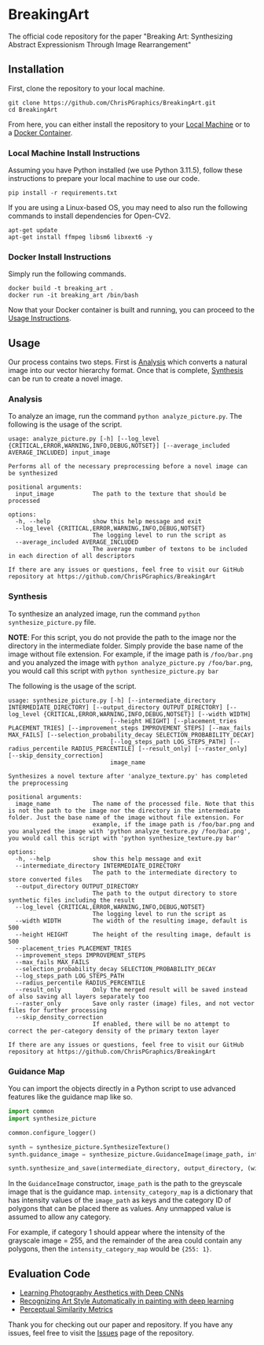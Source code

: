 # BreakingArt
The official code repository for the paper "Breaking Art: Synthesizing Abstract Expressionism Through Image Rearrangement"


## Installation
First, clone the repository to your local machine.
```shell
git clone https://github.com/ChrisPGraphics/BreakingArt.git
cd BreakingArt
```

From here, you can either install the repository to your [Local Machine](#local-machine-install-instructions) or to a [Docker Container](#docker-install-instructions).

### Local Machine Install Instructions
Assuming you have Python installed (we use Python 3.11.5), follow these instructions to prepare your local machine to use our code. 

```shell
pip install -r requirements.txt
```

If you are using a Linux-based OS, you may need to also run the following commands to install dependencies for Open-CV2.

```shell
apt-get update
apt-get install ffmpeg libsm6 libxext6 -y
```

### Docker Install Instructions
Simply run the following commands.
```shell
docker build -t breaking_art .
docker run -it breaking_art /bin/bash
```

Now that your Docker container is built and running, you can proceed to the [Usage Instructions](#usage).

## Usage
Our process contains two steps. First is [Analysis](#analysis) which converts a natural image into our vector hierarchy format. Once that is complete, [Synthesis](#synthesis) can be run to create a novel image.

### Analysis
To analyze an image, run the command `python analyze_picture.py`. The following is the usage of the script.
```
usage: analyze_picture.py [-h] [--log_level {CRITICAL,ERROR,WARNING,INFO,DEBUG,NOTSET}] [--average_included AVERAGE_INCLUDED] input_image

Performs all of the necessary preprocessing before a novel image can be synthesized

positional arguments:
  input_image           The path to the texture that should be processed

options:
  -h, --help            show this help message and exit
  --log_level {CRITICAL,ERROR,WARNING,INFO,DEBUG,NOTSET}
                        The logging level to run the script as
  --average_included AVERAGE_INCLUDED
                        The average number of textons to be included in each direction of all descriptors

If there are any issues or questions, feel free to visit our GitHub repository at https://github.com/ChrisPGraphics/BreakingArt
```

### Synthesis
To synthesize an analyzed image, run the command `python synthesize_picture.py` file.

**NOTE**: For this script, you do not provide the path to the image nor the directory in the intermediate folder. 
Simply provide the base name of the image without file extension.
For example, if the image path is `/foo/bar.png` and you analyzed the image with `python analyze_picture.py /foo/bar.png`, you would call this script with `python synthesize_picture.py bar`

The following is the usage of the script.
```
usage: synthesize_picture.py [-h] [--intermediate_directory INTERMEDIATE_DIRECTORY] [--output_directory OUTPUT_DIRECTORY] [--log_level {CRITICAL,ERROR,WARNING,INFO,DEBUG,NOTSET}] [--width WIDTH]
                             [--height HEIGHT] [--placement_tries PLACEMENT_TRIES] [--improvement_steps IMPROVEMENT_STEPS] [--max_fails MAX_FAILS] [--selection_probability_decay SELECTION_PROBABILITY_DECAY]
                             [--log_steps_path LOG_STEPS_PATH] [--radius_percentile RADIUS_PERCENTILE] [--result_only] [--raster_only] [--skip_density_correction]
                             image_name

Synthesizes a novel texture after 'analyze_texture.py' has completed the preprocessing

positional arguments:
  image_name            The name of the processed file. Note that this is not the path to the image nor the directory in the intermediate folder. Just the base name of the image without file extension. For
                        example, if the image path is /foo/bar.png and you analyzed the image with 'python analyze_texture.py /foo/bar.png', you would call this script with 'python synthesize_texture.py bar'

options:
  -h, --help            show this help message and exit
  --intermediate_directory INTERMEDIATE_DIRECTORY
                        The path to the intermediate directory to store converted files
  --output_directory OUTPUT_DIRECTORY
                        The path to the output directory to store synthetic files including the result
  --log_level {CRITICAL,ERROR,WARNING,INFO,DEBUG,NOTSET}
                        The logging level to run the script as
  --width WIDTH         The width of the resulting image, default is 500
  --height HEIGHT       The height of the resulting image, default is 500
  --placement_tries PLACEMENT_TRIES
  --improvement_steps IMPROVEMENT_STEPS
  --max_fails MAX_FAILS
  --selection_probability_decay SELECTION_PROBABILITY_DECAY
  --log_steps_path LOG_STEPS_PATH
  --radius_percentile RADIUS_PERCENTILE
  --result_only         Only the merged result will be saved instead of also saving all layers separately too
  --raster_only         Save only raster (image) files, and not vector files for further processing
  --skip_density_correction
                        If enabled, there will be no attempt to correct the per-category density of the primary texton layer

If there are any issues or questions, feel free to visit our GitHub repository at https://github.com/ChrisPGraphics/BreakingArt
```

### Guidance Map
You can import the objects directly in a Python script to use advanced features like the guidance map like so.

```python
import common
import synthesize_picture

common.configure_logger()

synth = synthesize_picture.SynthesizeTexture()
synth.guidance_image = synthesize_picture.GuidanceImage(image_path, intensity_category_map)

synth.synthesize_and_save(intermediate_directory, output_directory, (width, height))
```

In the ``GuidanceImage`` constructor, ``image_path`` is the path to the greyscale image that is the guidance map. 
``intensity_category_map`` is a dictionary that has intensity values of the ``image_path`` as keys and the category ID of polygons that can be placed there as values.
Any unmapped value is assumed to allow any category.

For example, if category 1 should appear where the intensity of the grayscale image = 255, and the remainder of the area could contain any polygons, then the `intensity_category_map` would be `{255: 1}`.

## Evaluation Code
* [Learning Photography Aesthetics with Deep CNNs](https://github.com/rawmarshmellows/deep-photo-aesthetics) 
* [Recognizing Art Style Automatically in painting with deep learning](https://github.com/bnegreve/rasta)
* [Perceptual Similarity Metrics](https://github.com/chaofengc/IQA-PyTorch)

Thank you for checking out our paper and repository. If you have any issues, feel free to visit the [Issues](https://github.com/ChrisPGraphics/BreakingArt/issues) page of the repository.
